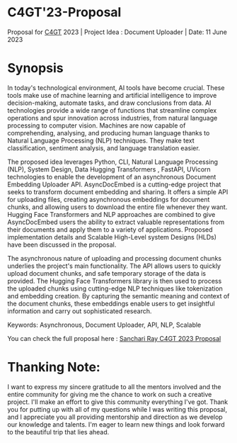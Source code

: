 # C4GT'23-Proposal

Proposal for [C4GT](https://www.codeforgovtech.in/) 2023 | Project Idea : Document Uploader | Date: 11 June 2023

# Synopsis

In today's technological environment, AI tools have become crucial. These tools make use of machine learning and artificial intelligence to improve decision-making, automate tasks, and draw conclusions from data. AI technologies provide a wide range of functions that streamline complex operations and spur innovation across industries, from natural language processing to computer vision. Machines are now capable of comprehending, analysing, and producing human language thanks to Natural Language Processing (NLP) techniques. They make text classification, sentiment analysis, and language translation easier.

The proposed idea leverages Python, CLI, Natural Language Processing (NLP), System Design, Data Hugging Transformers , FastAPI, UVicorn technologies to enable the development of an asynchronous Document Embedding Uploader API. AsyncDocEmbed is a  cutting-edge project that seeks to transform document embedding and sharing. It offers a simple API for uploading files, creating asynchronous embeddings for document chunks, and allowing users to download the entire file whenever they want. Hugging Face Transformers and NLP approaches are combined to give AsyncDocEmbed users the ability to extract valuable representations from their documents and apply them to a variety of applications. Proposed implementation details and Scalable High-Level system Designs (HLDs) have been discussed in the proposal.

The asynchronous nature of uploading and processing document chunks underlies the project's main functionality. The API allows users to quickly upload document chunks, and safe temporary storage of the data is provided. The Hugging Face Transformers library is then used to process the uploaded chunks using cutting-edge NLP techniques like tokenization and embedding creation. By capturing the semantic meaning and context of the document chunks, these embeddings enable users to get insightful information and carry out sophisticated research.

Keywords: Asynchronous, Document Uploader, API, NLP, Scalable


You can check the full proposal here : [Sanchari Ray C4GT 2023 Proposal](https://drive.google.com/file/d/1N-aeZRIrF57aO3yKJRNPxS6in0xSMOAa/view?usp=sharing)



# Thanking Note:

I want to express my sincere gratitude to all the mentors involved and the entire community for giving me the chance to work on such a creative project. I'll make an effort to give this community everything I've got. Thank you for putting up with all of my questions while I was writing this proposal, and I appreciate you all providing mentorship and direction as we develop our knowledge and talents. I'm eager to learn new things and look forward to the beautiful trip that lies ahead. 

